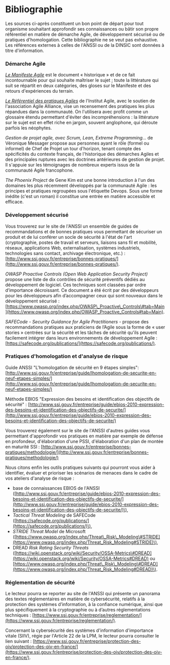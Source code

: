 # Bibliographie

Les sources ci-après constituent un bon point de départ pour tout organisme souhaitant approfondir ses connaissances ou bâtir son propre référentiel en matière de démarche Agile, de développement sécurisé ou de pratiques d'homologation. Cette bibliographie ne se veut pas exhaustive. Les références externes à celles de l'ANSSI ou de la DINSIC sont données à titre d'information.

### Démarche Agile

_[Le Manifeste Agile](http://agilemanifesto.org/iso/fr/manifesto.html)_ est le document « historique » et de ce fait incontournable pour qui souhaite maîtriser le sujet ; toute la littérature qui suit se répartit en deux catégories, des gloses sur le Manifeste et des retours d'expériences du terrain.

_[Le Référentiel des pratiques Agiles](http://institut-agile.fr/)_ de l'Institut Agile, avec le soutien de l'association Agile Alliance, vise un recensement des pratiques les plus répandues dans la communauté. On l'utilisera avec profit comme un glossaire étendu permettant d'éviter des incompréhensions : la littérature sur le sujet est en effet riche en jargon, souvent anglophone, qui déroute parfois les néophytes.

_Gestion de projet agile, avec Scrum, Lean, Extreme Programming..._ de Véronique Messager propose aux personnes ayant le rôle (formel ou informel) de Chef de Projet un tour d'horizon, tenant compte des spécificités du contexte français, de l'historique des démarches Agiles et des principales ruptures avec les doctrines antérieures de gestion de projet. Il s'appuie sur les témoignages de nombreux experts issus de la communauté Agile francophone.

_The Phoenix Project_ de Gene Kim est une bonne introduction à l'un des domaines les plus récemment développés par la communauté Agile : les principes et pratiques regroupées sous l'étiquette Devops. Sous une forme inédite (c'est un roman) il constitue une entrée en matière accessible et efficace.

### Développement sécurisé

Vous trouverez sur le site de l'ANSSI un ensemble de guides de recommandations et de bonnes pratiques vous permettant de sécuriser un produit et de lui conférer un socle de sécurité à l'état de l'art \(cryptographie, postes de travail et serveurs, liaisons sans fil et mobilité, réseaux, applications Web, externalisation, systèmes industriels, technologies sans contact, archivage électronique, etc.\) : [http://www.ssi.gouv.fr/entreprise/bonnes-pratiques/](http://www.ssi.gouv.fr/entreprise/bonnes-pratiques/).

_OWASP Proactive Controls \(Open Web Application Security Project\)_ propose une liste de dix contrôles de sécurité préventifs dédiés au développement de logiciel. Ces techniques sont classées par ordre d’importance décroissant. Ce document a été écrit par des développeurs pour les développeurs afin d’accompagner ceux qui sont nouveaux dans le développement sécurisé : [https://www.owasp.org/index.php/OWASP\_Proactive\_Controls\#tab=Main](https://www.owasp.org/index.php/OWASP_Proactive_Controls#tab=Main).

_SAFECode - Security Guidance for Agile Practitioners -_ propose des recommandations pratiques aux praticiens de l’Agile sous la forme de « user stories » centrées sur la sécurité et les tâches de sécurité qu'ils peuvent facilement intégrer dans leurs environnements de développement Agile : [https://safecode.org/publications/](https://safecode.org/publications/).

### Pratiques d'homologation et d'analyse de risque

Guide ANSSI "L'homologation de sécurité en 9 étapes simples": [http://www.ssi.gouv.fr/entreprise/guide/lhomologation-de-securite-en-neuf-etapes-simples/](http://www.ssi.gouv.fr/entreprise/guide/lhomologation-de-securite-en-neuf-etapes-simples/)

Méthode EBIOS "Expression des besoins et identification des objectifs de sécurité" : [http://www.ssi.gouv.fr/entreprise/guide/ebios-2010-expression-des-besoins-et-identification-des-objectifs-de-securite/](http://www.ssi.gouv.fr/entreprise/guide/ebios-2010-expression-des-besoins-et-identification-des-objectifs-de-securite/)

Vous trouverez également sur le site de l'ANSSI d'autres guides vous permettant d'approfondir vos pratiques en matière par exemple de défense en profondeur, d'élaboration d'une PSSI, d'élaboration d'un plan de montée en maturité SSI : [http://www.ssi.gouv.fr/entreprise/bonnes-pratiques/methodologie/](http://www.ssi.gouv.fr/entreprise/bonnes-pratiques/methodologie/)

Nous citons enfin les outils pratiques suivants qui pourront vous aider à identifier, évaluer et prioriser les scénarios de menaces dans le cadre de vos ateliers d'analyse de risque :

* base de connaissances EBIOS de l'ANSSI \([http://www.ssi.gouv.fr/entreprise/guide/ebios-2010-expression-des-besoins-et-identification-des-objectifs-de-securite/](http://www.ssi.gouv.fr/entreprise/guide/ebios-2010-expression-des-besoins-et-identification-des-objectifs-de-securite/)\), 
* _Tactical Threat Modeling_ de SAFECode \([https://safecode.org/publications/](https://safecode.org/publications/)\), 
* _STRIDE Threat Model_ de Microsoft \([https://www.owasp.org/index.php/Threat\_Risk\_Modeling\#STRIDE](https://www.owasp.org/index.php/Threat_Risk_Modeling#STRIDE)\), 
* DREAD _Risk Rating Security Threats_ \([https://wiki.openstack.org/wiki/Security/OSSA-Metrics\#DREAD](https://wiki.openstack.org/wiki/Security/OSSA-Metrics#DREAD) ou [https://www.owasp.org/index.php/Threat\_Risk\_Modeling\#DREAD](https://www.owasp.org/index.php/Threat_Risk_Modeling#DREAD)\).

### Réglementation de sécurité

Le lecteur pourra se reporter au site de l'ANSSI qui présente un panorama des textes réglementaires en matière de cybersécurité, relatifs à la protection des systèmes d’information, à la confiance numérique, ainsi que plus spécifiquement à la cryptographie ou à d’autres réglementations techniques : [https://www.ssi.gouv.fr/entreprise/reglementation/](https://www.ssi.gouv.fr/entreprise/reglementation/). 

Concernant la cybersécurité des systèmes d'information d'importance vitale \(SIIV\), régie par l'Article 22 de la LPM, le lecteur pourra consulter le lien suivant : [https://www.ssi.gouv.fr/entreprise/protection-des-oiv/protection-des-oiv-en-france/](https://www.ssi.gouv.fr/entreprise/protection-des-oiv/protection-des-oiv-en-france/).

